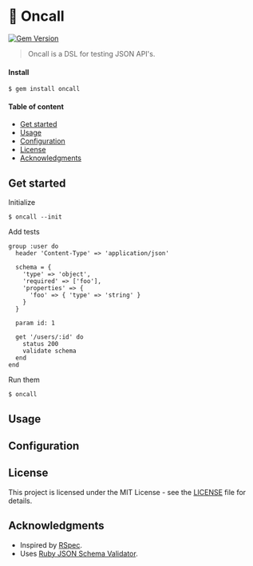 # 🤙 Oncall

[![Gem Version](https://badge.fury.io/rb/oncall.svg)](https://badge.fury.io/rb/oncall)

> Oncall is a DSL for testing JSON API's.

#### Install
```
$ gem install oncall
```


#### Table of content

* [Get started](#get-started)
* [Usage](#usage)
* [Configuration](#configuration)
* [License](#license)
* [Acknowledgments](#acknowledgments)


## Get started

Initialize
```
$ oncall --init
```

Add tests
```
group :user do
  header 'Content-Type' => 'application/json'

  schema = {
    'type' => 'object',
    'required' => ['foo'],
    'properties' => {
      'foo' => { 'type' => 'string' }
    }
  }

  param id: 1

  get '/users/:id' do
    status 200
    validate schema
  end
end
```

Run them
```
$ oncall
```

## Usage


## Configuration


## License

This project is licensed under the MIT License - see the [LICENSE](LICENSE) file for details.


## Acknowledgments

*  Inspired by [RSpec](https://github.com/rspec/rspec).
*  Uses [Ruby JSON Schema Validator](https://github.com/ruby-json-schema/json-schema).
